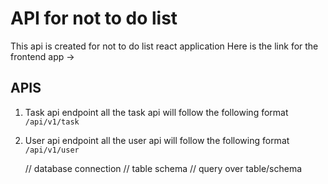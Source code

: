# API for not to do list

This api is created for not to do list react application
Here is the link for the frontend app ->

## APIS

1. Task api endpoint
   all the task api will follow the following format `/api/v1/task`
2. User api endpoint
   all the user api will follow the following format `/api/v1/user`

   // database connection
   // table schema
   // query over table/schema
